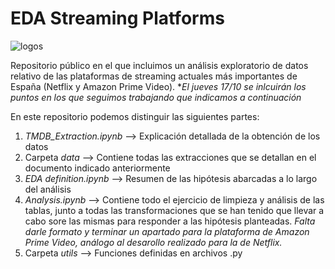 # EDA Streaming Platforms

![logos](https://cdn-cdpnp.nitrocdn.com/SNOFeNYPIxZonfFntjsPCGvTKMutfaxp/assets/images/optimized/rev-a231807/www.dissertationproposal.co.uk/wp-content/uploads/2022/07/Netflix-vs-Amazon.jpg)

Repositorio público en el que incluimos un análisis exploratorio de datos relativo de las plataformas de streaming actuales más importantes de España (Netflix y Amazon Prime Video). 
**El jueves 17/10 se inlcuirán los puntos en los que seguimos trabajando que indicamos a continuación*

En este repositorio podemos distinguir las siguientes partes:

1. *TMDB_Extraction.ipynb* --> Explicación detallada de la obtención de los datos
2. Carpeta *data* --> Contiene todas las extracciones que se detallan en el documento indicado anteriormente
3. *EDA definition.ipynb* --> Resumen de las hipótesis abarcadas a lo largo del análisis
4. *Analysis.ipynb* --> Contiene todo el ejercicio de limpieza y análisis de las tablas, junto a todas las transformaciones que se han tenido que llevar a cabo sore las mismas para responder a las hipótesis planteadas. *Falta darle formato y terminar un apartado para la plataforma de Amazon Prime Video, análogo al desarollo realizado para la de Netflix.*
5. Carpeta *utils* --> Funciones definidas en archivos .py
